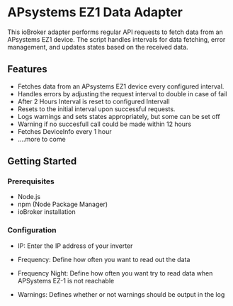 

# APsystems EZ1 Data Adapter

This ioBroker adapter performs regular API requests to fetch data from an APsystems EZ1 device. The script handles intervals for data fetching, error management, and updates states based on the received data.

## Features

- Fetches data from an APsystems EZ1 device every configured interval.
- Handles errors by adjusting the request interval to double in case of fail
- After 2 Hours Interval is reset to configured Intervall
- Resets to the initial interval upon successful requests.
- Logs warnings and sets states appropriately, but some can be set off
- Warning if no succesfull call could be made within 12 hours
- Fetches DeviceInfo every 1 hour
- ....more to come

## Getting Started

### Prerequisites

- Node.js
- npm (Node Package Manager)
- ioBroker installation

### Configuration
- IP: Enter the IP address of your inverter

- Frequency: Define how often you want to read out the data

- Frequency Night: Define how often you want try to read data when APSystems EZ-1 is not reachable

- Warnings: Defines whether or not warnings should be output in the log
